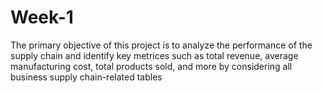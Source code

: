 # Week-1
The primary objective of this project is to analyze the performance of the supply chain and identify key metrices such as total revenue, average manufacturing cost, total products sold, and more by considering all business supply chain-related tables
